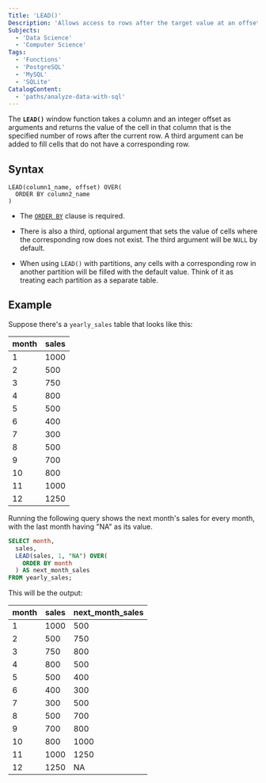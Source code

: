 ```yaml
---
Title: 'LEAD()'
Description: 'Allows access to rows after the target value at an offset.'
Subjects:
  - 'Data Science'
  - 'Computer Science'
Tags:
  - 'Functions'
  - 'PostgreSQL'
  - 'MySQL'
  - 'SQLite'
CatalogContent:
  - 'paths/analyze-data-with-sql'
---
```


The **`LEAD()`** window function takes a column and an integer offset as arguments and returns the value of the cell in that column that is the specified number of rows after the current row. A third argument can be added to fill cells that do not have a corresponding row.

## Syntax

```pseudo
LEAD(column1_name, offset) OVER(
  ORDER BY column2_name
)
```

- The [`ORDER BY`](https://www.codecademy.com/resources/docs/sql/commands/order-by) clause is required.

- There is also a third, optional argument that sets the value of cells where the corresponding row does not exist. The third argument will be `NULL` by default.

- When using `LEAD()` with partitions, any cells with a corresponding row in another partition will be filled with the default value. Think of it as treating each partition as a separate table.

## Example

Suppose there's a `yearly_sales` table that looks like this:

| month | sales |
| ----- | ----- |
| 1     | 1000  |
| 2     | 500   |
| 3     | 750   |
| 4     | 800   |
| 5     | 500   |
| 6     | 400   |
| 7     | 300   |
| 8     | 500   |
| 9     | 700   |
| 10    | 800   |
| 11    | 1000  |
| 12    | 1250  |

Running the following query shows the next month's sales for every month, with the last month having "NA" as its value.

```sql
SELECT month,
  sales,
  LEAD(sales, 1, "NA") OVER(
    ORDER BY month
  ) AS next_month_sales
FROM yearly_sales;
```

This will be the output:

| month | sales | next_month_sales |
| ----- | ----- | ---------------- |
| 1     | 1000  | 500              |
| 2     | 500   | 750              |
| 3     | 750   | 800              |
| 4     | 800   | 500              |
| 5     | 500   | 400              |
| 6     | 400   | 300              |
| 7     | 300   | 500              |
| 8     | 500   | 700              |
| 9     | 700   | 800              |
| 10    | 800   | 1000             |
| 11    | 1000  | 1250             |
| 12    | 1250  | NA               |
